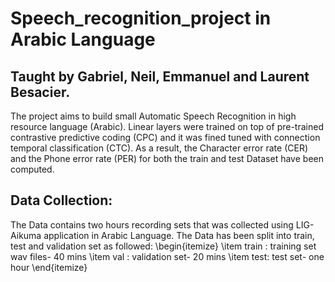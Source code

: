 # Speech_recognition_project in Arabic Language
## Taught by Gabriel, Neil, Emmanuel and Laurent Besacier.

The project aims to build small Automatic Speech Recognition in high resource language (Arabic).
Linear layers were trained on top of pre-trained contrastive predictive coding (CPC) and it was fined tuned with connection temporal classification (CTC). As a result, the Character error rate (CER) and the Phone error rate (PER) for both the train and test Dataset have been computed.

## Data Collection:
The Data contains two hours recording sets that was collected using LIG-Aikuma application in Arabic Language. The Data has been split into train, test and validation set as followed:
\begin{itemize}
	\item train : training set wav files- 40 mins
	\item val : validation set- 20 mins
	\item test: test set- one hour
\end{itemize}



	 



